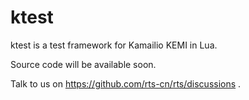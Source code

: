 # ktest

ktest is a test framework for Kamailio KEMI in Lua.

Source code will be available soon.

Talk to us on <https://github.com/rts-cn/rts/discussions> .
